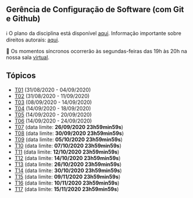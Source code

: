 ## Gerência de Configuração de Software (com Git e Github)

:information_source: O plano da disciplina está disponível [aqui](./media/plano-gcs.pdf). Informação importante sobre direitos autorais: [aqui](./media/recomendacao-prograd.pdf).

:cinema: Os momentos síncronos ocorrerão às segundas-feiras das 19h às 20h na nossa sala [virtual](https://meet.google.com/lookup/b2q7k34nbs).

## Tópicos

- [T01](./topicos/01.md) (31/08/2020 - 04/09/2020)
- [T02](./topicos/02.md) (31/08/2020 - 11/09/2020)
- [T03](./topicos/03.md) (08/09/2020 - 14/09/2020)
- [T04](./topicos/04.md) (14/09/2020 - 18/09/2020)
- [T05](./topicos/05.md) (14/09/2020 - 20/09/2020)
- [T06](./topicos/06.md) (14/09/2020 - 24/09/2020)
- [T07](./topicos/07.md) (data limite: **26/09/2020 23h59min59s**)
- [T08](./topicos/08.md) (data limite: **30/09/2020 23h59min59s**)
- [T09](./topicos/09.md) (data limite: **05/10/2020 23h59min59s**)
- [T10](./topicos/10.md) (data limite: **07/10/2020 23h59min59s**)
- [T11](./topicos/11.md) (data limite: **12/10/2020 23h59min59s**)
- [T12](./topicos/12.md) (data limite: **14/10/2020 23h59min59s**)
- [T13](./topicos/13.md) (data limite: **26/10/2020 23h59min59s**)
- [T14](./topicos/14.md) (data limite: **30/10/2020 23h59min59s**)
- [T15](./topicos/15.md) (data limite: **09/11/2020 23h59min59s**)
- [T16](./topicos/16.md) (data limite: **10/11/2020 23h59min59s**)
- [T17](./topicos/17.md) (data limite: **15/11/2020 23h59min59s**)
